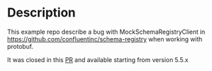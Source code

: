 # Description

This example repo describe a bug with MockSchemaRegistryClient in https://github.com/confluentinc/schema-registry when working with protobuf.

It was closed in this [PR](https://github.com/confluentinc/schema-registry/issues/1910) and available starting from 
version 5.5.x
